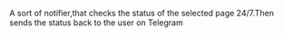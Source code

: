 A sort of notifier,that checks the status of the selected page 24/7.Then sends the status back to the user on Telegram

